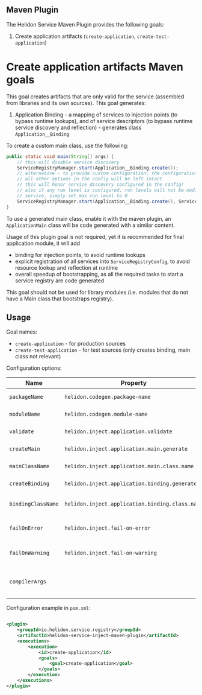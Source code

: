 Maven Plugin
---

The Helidon Service Maven Plugin provides the following goals:

1. Create application artifacts (`create-application`, `create-test-application`)

# Create application artifacts Maven goals

This goal creates artifacts that are only valid for the service (assembled from libraries and its own sources).
This goal generates:

1. Application Binding - a mapping of services to injection points (to bypass runtime lookups), and of service descriptors (to bypass runtime service discovery and reflection) - generates class `Application__Binding`

To create a custom main class, use the following:
```java
public static void main(String[] args) {
    // this will disable service discovery
    ServiceRegistryManager.start(Application__Binding.create());
    // alternative - to provide custom configuration; the configuration will only be updated from the generated binding class,
    // all other options in the config will be left intact
    // this will honor service discovery configured in the config!
    // also if any run level is configured, run levels will not be modified; if you do not want to run any run level annotated
    // service, simply set max run level to 0
    ServiceRegistryManager.start(Application__Binding.create(), ServiceRegistryConfig.builder().build());
}
```

To use a generated main class, enable it with the maven plugin, an `ApplicationMain` class will be code generated with
a similar content.


Usage of this plugin goal is not required, yet it is recommended for final application module, it will add
- binding for injection points, to avoid runtime lookups
- explicit registration of all services into `ServiceRegistryConfig`, to avoid resource lookup and reflection at runtime
- overall speedup of bootstrapping, as all the required tasks to start a service registry are code generated

This goal should not be used for library modules (i.e. modules that do not have a Main class that bootstraps registry).

## Usage

Goal names:

- `create-application` - for production sources
- `create-test-application` - for test sources (only creates binding, main class not relevant)

Configuration options:

| Name               | Property                                        | Default                | Description                                                                     |
|--------------------|-------------------------------------------------|------------------------|---------------------------------------------------------------------------------|
| `packageName`      | `helidon.codegen.package-name`                  | Inferred from module   | Package to put the generated classes in                                         |
| `moduleName`       | `helidon.codegen.module-name`                   | Inferred from module   | Name of the JPMS module                                                         |
| `validate`         | `helidon.inject.application.validate`           | `true`                 | Whether to validate application                                                 |
| `createMain`       | `helidon.inject.application.main.generate`      | `true`                 | Whether to create application Main class                                        |
| `mainClassName`    | `helidon.inject.application.main.class.name`    | `ApplicationMain`      | Name of the generated Main class                                                |
| `createBinding`    | `helidon.inject.application.binding.generate`   | `true`                 | Whether to create application binding                                           |
| `bindingClassName` | `helidon.inject.application.binding.class.name` | `Application__Binding` | Name of the generated binding class, for test, it is `TestApplication__Binding` |
| `failOnError`      | `helidon.inject.fail-on-error`                  | `true`                 | Whether to fail when the plugin encounters an error                             |
| `failOnWarning`    | `helidon.inject.fail-on-warning`                | `false`                | Whether to fail when the plugin encounters a warning                            |
| `compilerArgs`     |                                                 |                        | Arguments of the Java compiler (both classes are compiled by the plugin)        | 

Configuration example in `pom.xml`:

```xml

<plugin>
    <groupId>io.helidon.service.registry</groupId>
    <artifactId>helidon-service-inject-maven-plugin</artifactId>
    <executions>
        <execution>
            <id>create-application</id>
            <goals>
                <goal>create-application</goal>
            </goals>
        </execution>
    </executions>
</plugin>
```
